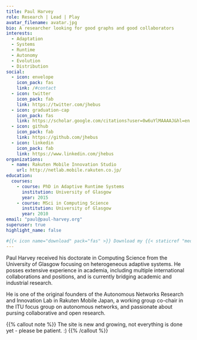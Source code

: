 ```yaml
---
title: Paul Harvey
role: Research | Lead | Play
avatar_filename: avatar.jpg
bio: A researcher looking for good graphs and good collaborators
interests:
  - Adaptation
  - Systems
  - Runtime
  - Autonomy
  - Evolution
  - Distribution
social:
  - icon: envelope
    icon_pack: fas
    link: /#contact
  - icon: twitter
    icon_pack: fab
    link: https://twitter.com/jhebus
  - icon: graduation-cap
    icon_pack: fas
    link: https://scholar.google.com/citations?user=0w6uYlMAAAAJ&hl=en
  - icon: github
    icon_pack: fab
    link: https://github.com/jhebus
  - icon: linkedin
    icon_pack: fab
    link: https://www.linkedin.com/jhebus
organizations:
  - name: Rakuten Mobile Innovation Studio
    url: http://netlab.mobile.rakuten.co.jp/
education:
  courses:
    - course: PhD in Adaptive Runtime Systems
      institution: University of Glasgow
      year: 2015
    - course: MSci in Computing Science
      institution: University of Glasgow
      year: 2010
email: "paul@paul-harvey.org"
superuser: true
highlight_name: false

#{{< icon name="download" pack="fas" >}} Download my {{< staticref "media/demo_resume.pdf" "newtab" >}}resumé{{< /staticref >}}.
---
```

Paul Harvey received his doctorate in Computing Science from the University of Glasgow focusing on heterogeneous adaptive systems. He posses extensive experience in academia, including multiple international collaborations and positions, and is currently bridging academic and industrial research. 

He is one of the original founders of the Autonomous Networks Research and Innovation Lab in Rakuten Mobile Japan, a working group co-chair in the ITU focus group on autonomous networks, and passionate about pursing collaborative and open research.


{{% callout note %}}
The site is new and growing, not everything is done yet - please be patient. :)
{{% /callout %}}